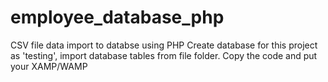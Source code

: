 # employee_database_php

CSV file data import to databse using PHP
Create database for this project as 'testing', import database tables from file folder.
Copy the code and  put your XAMP/WAMP 

